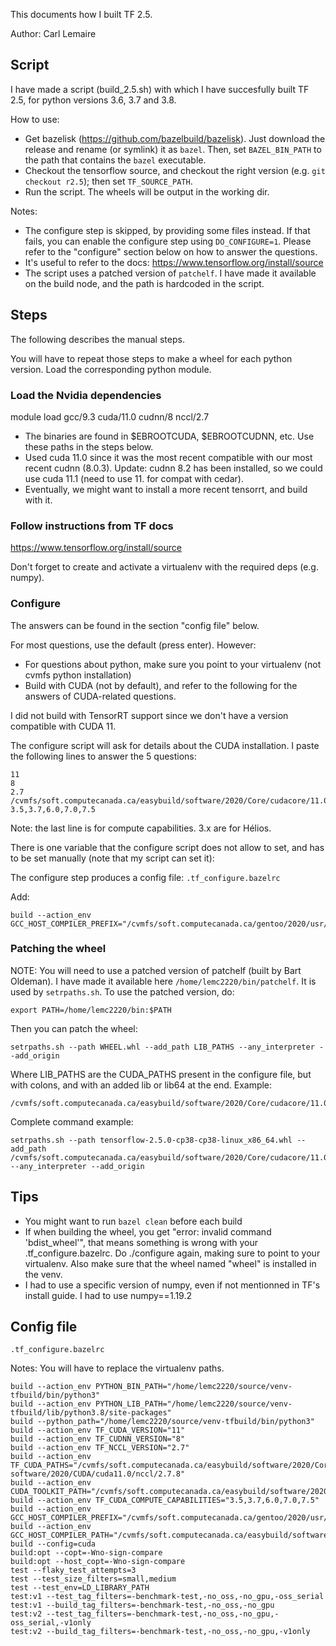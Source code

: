 This documents how I built TF 2.5.

Author: Carl Lemaire

## Script

I have made a script (build_2.5.sh) with which I have succesfully built TF 2.5, for python versions 3.6, 3.7 and 3.8.

How to use:

* Get bazelisk (https://github.com/bazelbuild/bazelisk). Just download the release and rename (or symlink) it as `bazel`. Then, set `BAZEL_BIN_PATH` to the path that contains the `bazel` executable.
* Checkout the tensorflow source, and checkout the right version (e.g. `git checkout r2.5`); then set `TF_SOURCE_PATH`.
* Run the script. The wheels will be output in the working dir.

Notes:

* The configure step is skipped, by providing some files instead. If that fails, you can enable the configure step using `DO_CONFIGURE=1`. Please refer to the "configure" section below on how to answer the questions.
* It's useful to refer to the docs: https://www.tensorflow.org/install/source
* The script uses a patched version of `patchelf`. I have made it available on the build node, and the path is hardcoded in the script.

## Steps 

The following describes the manual steps.

You will have to repeat those steps to make a wheel for each python version. Load the corresponding python module.

### Load the Nvidia dependencies 

 module load gcc/9.3 cuda/11.0 cudnn/8 nccl/2.7

* The binaries are found in $EBROOTCUDA, $EBROOTCUDNN, etc. Use these paths in the steps below.
* Used cuda 11.0 since it was the most recent compatible with our most recent cudnn (8.0.3). Update: cudnn 8.2 has been installed, so we could use cuda 11.1 (need to use 11. for compat with cedar).
* Eventually, we might want to install a more recent tensorrt, and build with it.

### Follow instructions from TF docs 

https://www.tensorflow.org/install/source

Don't forget to create and activate a virtualenv with the required deps (e.g. numpy).

### Configure 

The answers can be found in the section "config file" below.

For most questions, use the default (press enter). However:

* For questions about python, make sure you point to your virtualenv (not cvmfs python installation)
* Build with CUDA (not by default), and refer to the following for the answers of CUDA-related questions.

I did not build with TensorRT support since we don't have a version compatible with CUDA 11.

The configure script will ask for details about the CUDA installation. I paste the following lines to answer the 5 questions:

```
11
8
2.7
/cvmfs/soft.computecanada.ca/easybuild/software/2020/Core/cudacore/11.0.2,/cvmfs/soft.computecanada.ca/easybuild/software/2020/CUDA/cuda11.0/cudnn/8.0.3,/cvmfs/soft.computecanada.ca/easybuild/software/2020/CUDA/cuda11.0/nccl/2.7.8
3.5,3.7,6.0,7.0,7.5

```

Note: the last line is for compute capabilities. 3.x are for Hélios.

There is one variable that the configure script does not allow to set, and has to be set manually (note that my script can set it):

The configure step produces a config file: <code>.tf_configure.bazelrc</code>

Add:
```
build --action_env GCC_HOST_COMPILER_PREFIX="/cvmfs/soft.computecanada.ca/gentoo/2020/usr/bin"
```

### Patching the wheel 

NOTE: You will need to use a patched version of patchelf (built by Bart Oldeman). I have made it available here <code>/home/lemc2220/bin/patchelf</code>. It is used by <code>setrpaths.sh</code>. To use the patched version, do:

```
export PATH=/home/lemc2220/bin:$PATH
```

Then you can patch the wheel:

```
setrpaths.sh --path WHEEL.whl --add_path LIB_PATHS --any_interpreter --add_origin
```

Where LIB_PATHS are the CUDA_PATHS present in the configure file, but with colons, and with an added lib or lib64 at the end. Example:

```
/cvmfs/soft.computecanada.ca/easybuild/software/2020/Core/cudacore/11.0.2/lib64:/cvmfs/soft.computecanada.ca/easybuild/software/2020/CUDA/cuda11.0/cudnn/8.0.3/lib64:/cvmfs/soft.computecanada.ca/easybuild/software/2020/CUDA/cuda11.0/nccl/2.7.8/lib64
```

Complete command example:

```
setrpaths.sh --path tensorflow-2.5.0-cp38-cp38-linux_x86_64.whl --add_path /cvmfs/soft.computecanada.ca/easybuild/software/2020/Core/cudacore/11.0.2/lib64:/cvmfs/soft.computecanada.ca/easybuild/software/2020/CUDA/cuda11.0/cudnn/8.0.3/lib64:/cvmfs/soft.computecanada.ca/easybuild/software/2020/CUDA/cuda11.0/nccl/2.7.8/lib64 --any_interpreter --add_origin
```

## Tips

* You might want to run <code>bazel clean</code> before each build
* If when building the wheel, you get "error: invalid command 'bdist_wheel'", that means something is wrong with your .tf_configure.bazelrc. Do ./configure again, making sure to point to your virtualenv. Also make sure that the wheel named "wheel" is installed in the venv.
* I had to use a specific version of numpy, even if not mentionned in TF's install guide. I had to use numpy==1.19.2

## Config file

<code>.tf_configure.bazelrc</code>

Notes: You will have to replace the virtualenv paths.

```
build --action_env PYTHON_BIN_PATH="/home/lemc2220/source/venv-tfbuild/bin/python3"
build --action_env PYTHON_LIB_PATH="/home/lemc2220/source/venv-tfbuild/lib/python3.8/site-packages"
build --python_path="/home/lemc2220/source/venv-tfbuild/bin/python3"
build --action_env TF_CUDA_VERSION="11"
build --action_env TF_CUDNN_VERSION="8"
build --action_env TF_NCCL_VERSION="2.7"
build --action_env TF_CUDA_PATHS="/cvmfs/soft.computecanada.ca/easybuild/software/2020/Core/cudacore/11.0.2,/cvmfs/soft.computecanada.ca/easybuild/software/2020/CUDA/cuda11.0/cudnn/8.0.3,/cvmfs/soft.computecanada.ca/easybuild/ software/2020/CUDA/cuda11.0/nccl/2.7.8"
build --action_env CUDA_TOOLKIT_PATH="/cvmfs/soft.computecanada.ca/easybuild/software/2020/Core/cudacore/11.0.2"
build --action_env TF_CUDA_COMPUTE_CAPABILITIES="3.5,3.7,6.0,7.0,7.5"
build --action_env GCC_HOST_COMPILER_PREFIX="/cvmfs/soft.computecanada.ca/gentoo/2020/usr/bin"
build --action_env GCC_HOST_COMPILER_PATH="/cvmfs/soft.computecanada.ca/easybuild/software/2020/Core/gcccore/9.3.0/bin/gcc"
build --config=cuda
build:opt --copt=-Wno-sign-compare
build:opt --host_copt=-Wno-sign-compare
test --flaky_test_attempts=3
test --test_size_filters=small,medium
test --test_env=LD_LIBRARY_PATH
test:v1 --test_tag_filters=-benchmark-test,-no_oss,-no_gpu,-oss_serial
test:v1 --build_tag_filters=-benchmark-test,-no_oss,-no_gpu
test:v2 --test_tag_filters=-benchmark-test,-no_oss,-no_gpu,-oss_serial,-v1only
test:v2 --build_tag_filters=-benchmark-test,-no_oss,-no_gpu,-v1only
```

